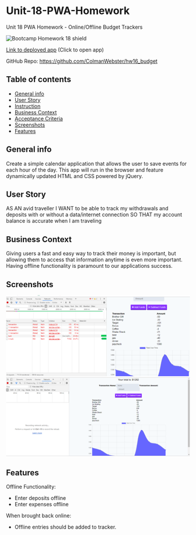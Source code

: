 # Unit-18-PWA-Homework

Unit 18 PWA Homework - Online/Offline Budget Trackers

![Bootcamp Homework 18 shield](https://img.shields.io/badge/Bootcamp-Unit_18_PWA_Homework-green)

[Link to deployed app](https://shrouded-reaches-04951.herokuapp.com/)
(Click to open app)

GitHub Repo: https://github.com/ColmanWebster/hw16_budget

## Table of contents

- [General info](#general-info)
- [User Story](#user-story)
- [Instruction](#instructions)
- [Business Context](#business-contect)
- [Acceptance Criteria](#acceptance)
- [Screenshots](#screenshots)
- [Features](#features)

## General info

Create a simple calendar application that allows the user to save events for each hour of the day. This app will run in the browser and feature dynamically updated HTML and CSS powered by jQuery.

## User Story

AS AN avid traveller
I WANT to be able to track my withdrawals and deposits with or without a data/internet connection
SO THAT my account balance is accurate when I am traveling

## Business Context

Giving users a fast and easy way to track their money is important, but allowing them to access that information anytime is even more important. Having offline functionality is paramount to our applications success.

## Screenshots

![Example screenshot](./public/assets/images/offline.png)
![Example screenshot](./public/assets/images/online.png)

## Features

Offline Functionality:

- Enter deposits offline
- Enter expenses offline

When brought back online:

- Offline entries should be added to tracker.
